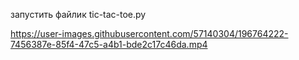 запустить файлик tic-tac-toe.py


https://user-images.githubusercontent.com/57140304/196764222-7456387e-85f4-47c5-a4b1-bde2c17c46da.mp4
